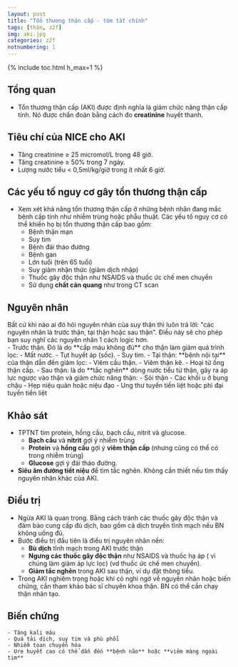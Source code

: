 ```yaml
---
layout: post
title: "Tổn thương thận cấp - tóm tắt chính"
tags: [thận, z2f]
img: aki.jpg
categories: z2f
notnumbering: 1
---
```


{% include toc.html h_max=1 %} 

## Tổng quan
- Tổn thương thận cấp (AKI) được định nghĩa là giảm chức năng thận cấp tính. Nó được chẩn đoán bằng cách đo **creatinine** huyết thanh.

## Tiêu chí của NICE cho AKI
- Tăng creatinine ≥ 25 micromol/L trong 48 giờ.
- Tăng creatinine ≥ 50% trong 7 ngày.
- Lượng nước tiểu < 0,5ml/kg/giờ trong ít nhất 6 giờ.

## Các yếu tố nguy cơ gây tổn thương thận cấp
- Xem xét khả năng tổn thương thận cấp ở những bệnh nhân đang mắc bệnh cấp tính như nhiễm trùng hoặc phẫu thuật. Các yếu tố nguy cơ có thể khiến họ bị tổn thương thận cấp bao gồm:
	- Bệnh thận mạn
	- Suy tim
	- Bệnh đái tháo đường
	- Bệnh gan
	- Lớn tuổi (trên 65 tuổi)
	- Suy giảm nhận thức (giảm dịch nhập)
	- Thuốc gây độc thận như NSAIDS và thuốc ức chế men chuyển
	- Sử dụng **chất cản quang** như trong CT scan

## Nguyên nhân
<div class="alert alert-success" role="alert">
  Bất cứ khi nào ai đó hỏi nguyên nhân của suy thận thì luôn trả lời: "các nguyên nhân là trước thận, tại thận hoặc sau thận". Điều này sẽ cho phép bạn suy nghĩ các nguyên nhân 1 cách logic hơn.
</div>
- Trước thận. Đó là do **cấp máu không đủ** cho thận làm giảm quá trình lọc:
	- Mất nước.
	- Tụt huyết áp (sốc).
	- Suy tim.
- Tại thận: **bệnh nội tại** của thận dẫn đến giảm lọc:
	- Viêm cầu thận.
	- Viêm thận kẽ.
	- Hoại tử ống thận cấp.
- Sau thận: là do **tắc nghẽn** dòng nước tiểu từ thận, gây ra áp lực ngược vào thận và giảm chức năng thận:
	- Sỏi thận
	- Các khối u ở bụng chậu
	- Hẹp niệu quản hoặc niệu đạo
	- Ung thư tuyến tiền liệt hoặc phì đại tuyến tiền liệt

## Khảo sát
- TPTNT tìm protein, hồng cầu, bạch cầu, nitrit và glucose.
	- **Bạch cầu** và **nitrit** gợi ý nhiễm trùng
	- **Protein** và **hồng cầu** gợi ý **viêm thận cấp** (nhưng cũng có thể có trong nhiễm trùng)
	- **Glucose** gợi ý đái tháo đường.
- **Siêu âm đường tiết niệu** để tìm tắc nghẽn. Không cần thiết nếu tìm thấy nguyên nhân khác của AKI.

## Điều trị
- Ngừa AKI là quan trọng. Bằng cách tránh các thuốc gây độc thận và đảm bảo cung cấp đủ dịch, bao gồm cả dịch truyền tĩnh mạch nếu BN không uống đủ.
- Bước điều trị đầu tiên là điều trị nguyên nhân nền:
	- **Bù dịch** tĩnh mạch trong AKI trước thận
	- **Ngưng các thuốc gây độc thận** như NSAIDS và thuốc hạ áp ( vì chúng làm giảm áp lực lọc) (vd thuốc ức chế men chuyển).
	- **Giảm tắc nghẽn** trong AKI sau thận, ví dụ đặt thông tiểu.
- Trong AKI nghiêm trọng hoặc khi có nghi ngờ về nguyên nhân hoặc biến chứng, cần tham khảo bác sĩ chuyên khoa thận. BN có thể cần chạy thận nhân tạo.

## Biến chứng
	- Tăng kali máu
	- Quá tải dịch, suy tim và phù phổi
	- Nhiễm toan chuyển hóa
	- Ure huyết cao có thể dẫn đến **bệnh não** hoặc **viêm màng ngoài tim**
 
